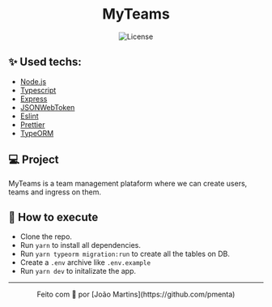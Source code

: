 <h1 align="center">MyTeams</h1>

<p align="center">
  <img alt="License" src="https://img.shields.io/static/v1?label=license&message=MIT&color=8257E5&labelColor=000000">
</p>

## ✨ Used techs:

- [Node.js](https://nodejs.org/en/)
- [Typescript](https://www.typescriptlang.org/)
- [Express](https://expressjs.com/pt-br/)
- [JSONWebToken](https://github.com/auth0/node-jsonwebtoken#readme)
- [Eslint](https://eslint.org/)
- [Prettier](https://prettier.io/)
- [TypeORM](https://typeorm.io/)

## 💻 Project

MyTeams is a team management plataform where we can create users, teams and ingress on them.

## 🚀 How to execute

- Clone the repo.
- Run `yarn` to install all dependencies.
- Run `yarn typeorm migration:run` to create all the tables on DB.
- Create a `.env` archive like `.env.example`
- Run `yarn dev` to initalizate the app.

---
<p align="center">Feito com 💜 por [João Martins](https://github.com/pmenta)</p>

